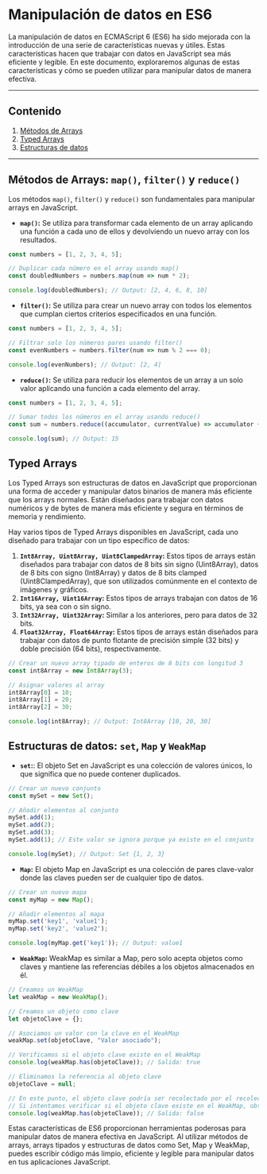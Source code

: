 # Manipulación de datos en ES6

La manipulación de datos en ECMAScript 6 (ES6) ha sido mejorada con la introducción de una serie de características nuevas y útiles. Estas características hacen que trabajar con datos en JavaScript sea más eficiente y legible. En este documento, exploraremos algunas de estas características y cómo se pueden utilizar para manipular datos de manera efectiva.

---
## Contenido

1. [Métodos de Arrays](#Métodos-de-Arrays)
2. [Typed Arrays](#Typed-Arrays)
3. [Estructuras de datos](#Estructuras-de-datos)

---

## Métodos de Arrays: `map()`, `filter()` y `reduce()`

Los métodos `map()`, `filter()` y `reduce()` son fundamentales para manipular arrays en JavaScript.

- **`map()`:** Se utiliza para transformar cada elemento de un array aplicando una función a cada uno de ellos y devolviendo un nuevo array con los resultados.

```javascript
const numbers = [1, 2, 3, 4, 5];

// Duplicar cada número en el array usando map()
const doubledNumbers = numbers.map(num => num * 2);

console.log(doubledNumbers); // Output: [2, 4, 6, 8, 10]

```

- **`filter()`:** Se utiliza para crear un nuevo array con todos los elementos que cumplan ciertos criterios especificados en una función.

```javascript
const numbers = [1, 2, 3, 4, 5];

// Filtrar solo los números pares usando filter()
const evenNumbers = numbers.filter(num => num % 2 === 0);

console.log(evenNumbers); // Output: [2, 4]

```

- **`reduce()`:** Se utiliza para reducir los elementos de un array a un solo valor aplicando una función a cada elemento del array.

```javascript
const numbers = [1, 2, 3, 4, 5];

// Sumar todos los números en el array usando reduce()
const sum = numbers.reduce((accumulator, currentValue) => accumulator + currentValue, 0);

console.log(sum); // Output: 15

```
## Typed Arrays

Los Typed Arrays son estructuras de datos en JavaScript que proporcionan una forma de acceder y manipular datos binarios de manera más eficiente que los arrays normales. Están diseñados para trabajar con datos numéricos y de bytes de manera más eficiente y segura en términos de memoria y rendimiento.


Hay varios tipos de Typed Arrays disponibles en JavaScript, cada uno diseñado para trabajar con un tipo específico de datos:

1. **`Int8Array, Uint8Array, Uint8ClampedArray`:** Estos tipos de arrays están diseñados para trabajar con datos de 8 bits sin signo (Uint8Array), datos de 8 bits con signo (Int8Array) y datos de 8 bits clamped (Uint8ClampedArray), que son utilizados comúnmente en el contexto de imágenes y gráficos.
2. **`Int16Array, Uint16Array`:** Estos tipos de arrays trabajan con datos de 16 bits, ya sea con o sin signo.
3. **`Int32Array, Uint32Array`:** Similar a los anteriores, pero para datos de 32 bits.
4. **`Float32Array, Float64Array`:** Estos tipos de arrays están diseñados para trabajar con datos de punto flotante de precisión simple (32 bits) y doble precisión (64 bits), respectivamente.

```javascript
// Crear un nuevo array tipado de enteros de 8 bits con longitud 3
const int8Array = new Int8Array(3);

// Asignar valores al array
int8Array[0] = 10;
int8Array[1] = 20;
int8Array[2] = 30;

console.log(int8Array); // Output: Int8Array [10, 20, 30]

```
## Estructuras de datos: `set`, `Map` y `WeakMap`

- **`set`:**: El objeto Set en JavaScript es una colección de valores únicos, lo que significa que no puede contener duplicados.

```javascript
// Crear un nuevo conjunto
const mySet = new Set();

// Añadir elementos al conjunto
mySet.add(1);
mySet.add(2);
mySet.add(3);
mySet.add(1); // Este valor se ignora porque ya existe en el conjunto

console.log(mySet); // Output: Set {1, 2, 3}

```

- **`Map`:** El objeto Map en JavaScript es una colección de pares clave-valor donde las claves pueden ser de cualquier tipo de datos.

```javascript
// Crear un nuevo mapa
const myMap = new Map();

// Añadir elementos al mapa
myMap.set('key1', 'value1');
myMap.set('key2', 'value2');

console.log(myMap.get('key1')); // Output: value1

```

- **`WeakMap`:** WeakMap es similar a Map, pero solo acepta objetos como claves y mantiene las referencias débiles a los objetos almacenados en él.

```javascript
// Creamos un WeakMap
let weakMap = new WeakMap();

// Creamos un objeto como clave
let objetoClave = {};

// Asociamos un valor con la clave en el WeakMap
weakMap.set(objetoClave, "Valor asociado");

// Verificamos si el objeto clave existe en el WeakMap
console.log(weakMap.has(objetoClave)); // Salida: true

// Eliminamos la referencia al objeto clave
objetoClave = null;

// En este punto, el objeto clave podría ser recolectado por el recolector de basura
// Si intentamos verificar si el objeto clave existe en el WeakMap, obtendremos false
console.log(weakMap.has(objetoClave)); // Salida: false

```
Estas características de ES6 proporcionan herramientas poderosas para manipular datos de manera efectiva en JavaScript. Al utilizar métodos de arrays, arrays tipados y estructuras de datos como Set, Map y WeakMap, puedes escribir código más limpio, eficiente y legible para manipular datos en tus aplicaciones JavaScript.